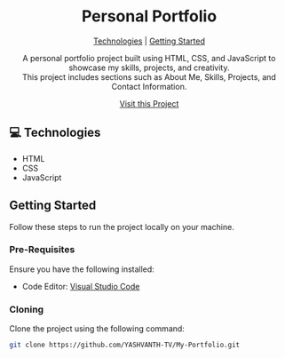 <h1 align="center">Personal Portfolio</h1>

<p align="center">
  <a href="#technologies">Technologies</a> |
  <a href="#getting-started">Getting Started</a>
</p>

<p align="center">
  A personal portfolio project built using HTML, CSS, and JavaScript to showcase my skills, projects, and creativity.<br>
  This project includes sections such as About Me, Skills, Projects, and Contact Information.
</p>

<p align="center">
  <a href="https://yashvanth-tv.github.io/My-Portfolio/">Visit this Project</a>
</p>

## 💻 Technologies
- HTML
- CSS
- JavaScript

## Getting Started
Follow these steps to run the project locally on your machine.

### Pre-Requisites
Ensure you have the following installed:
- Code Editor: [Visual Studio Code](https://code.visualstudio.com/)

### Cloning
Clone the project using the following command:

```bash
git clone https://github.com/YASHVANTH-TV/My-Portfolio.git
